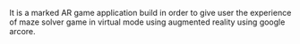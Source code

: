 It is a marked AR game application build in order to give user the experience of maze solver game in virtual mode using augmented reality using google arcore.
